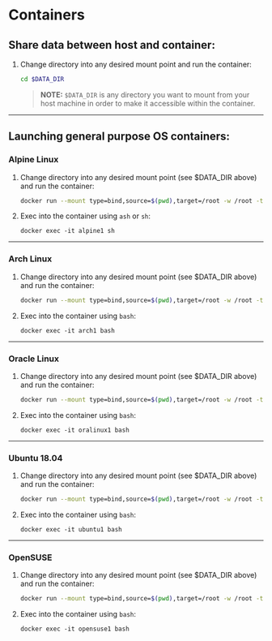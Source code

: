 # Containers

## Share data between host and container:

1. Change directory into any desired mount point and run the container:
    ```bash
    cd $DATA_DIR
    ```
    >**NOTE:** `$DATA_DIR` is any directory you want to mount from your host machine in order to make it accessible within the container.

---

## Launching general purpose OS containers:

### Alpine Linux

1. Change directory into any desired mount point (see $DATA_DIR above) and run the container:
    ```bash
    docker run --mount type=bind,source=$(pwd),target=/root -w /root -td --hostname alpine1 --name alpine1 alpine
    ```

2. Exec into the container using `ash` or `sh`:
    ```
    docker exec -it alpine1 sh
    ```
---

### Arch Linux

1. Change directory into any desired mount point (see $DATA_DIR above) and run the container:
    ```bash
    docker run --mount type=bind,source=$(pwd),target=/root -w /root -td --hostname arch1 --name arch1 archlinux
    ```

2. Exec into the container using `bash`:
    ```
    docker exec -it arch1 bash
    ```
---

### Oracle Linux

1. Change directory into any desired mount point (see $DATA_DIR above) and run the container:
    ```bash
    docker run --mount type=bind,source=$(pwd),target=/root -w /root -td --hostname oralinux1 --name oralinux1 oraclelinux
    ```

2. Exec into the container using `bash`:
    ```
    docker exec -it oralinux1 bash
    ```
---

### Ubuntu 18.04

1. Change directory into any desired mount point (see $DATA_DIR above) and run the container:
    ```bash
    docker run --mount type=bind,source=$(pwd),target=/root -w /root -td --hostname ubuntu --name ubuntu1 ubuntu:18.04
    ```

2. Exec into the container using `bash`:
    ```
    docker exec -it ubuntu1 bash
    ```
---

### OpenSUSE

1. Change directory into any desired mount point (see $DATA_DIR above) and run the container:
    ```bash
    docker run --mount type=bind,source=$(pwd),target=/root -w /root -td --hostname opensuse --name opensuse1 opensuse/tumbleweed
    ```

2. Exec into the container using `bash`:
    ```
    docker exec -it opensuse1 bash
    ```